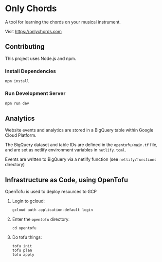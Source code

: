 # Only Chords

A tool for learning the chords on your musical instrument.

Visit https://onlychords.com

## Contributing

This project uses Node.js and npm.

### Install Dependencies

`npm install`

### Run Development Server

`npm run dev`


## Analytics

Website events and analytics are stored in a BigQuery table within Google Cloud Platform.

The BigQuery dataset and table IDs are defined in the `opentofu/main.tf` file,
and are set as netlify environment variables in `netlify.toml`.

Events are written to BigQuery via a netlify function (see `netlify/functions` directory)

## Infrastructure as Code, using OpenTofu

OpenTofu is used to deploy resources to GCP

1. Login to gcloud:
    ```sh
    gcloud auth application-default login
    ```

2. Enter the `opentofu` directory:
   ```shell
   cd opentofu
   ```

3. Do tofu things:
    ```shell
    tofu init
    tofu plan
    tofu apply
    ```
